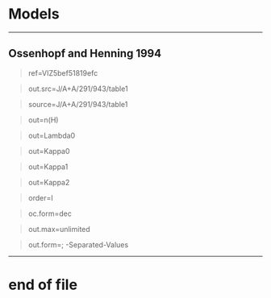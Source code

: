 # Models
---------------------

## Ossenhopf and Henning 1994

> ref=VIZ5bef51819efc

> out.src=J/A+A/291/943/table1

> source=J/A+A/291/943/table1

> out=n(H)

> out=Lambda0

> out=Kappa0

> out=Kappa1

> out=Kappa2

> order=I

> oc.form=dec

> out.max=unlimited

> out.form=; -Separated-Values

---------------------







# end of file
